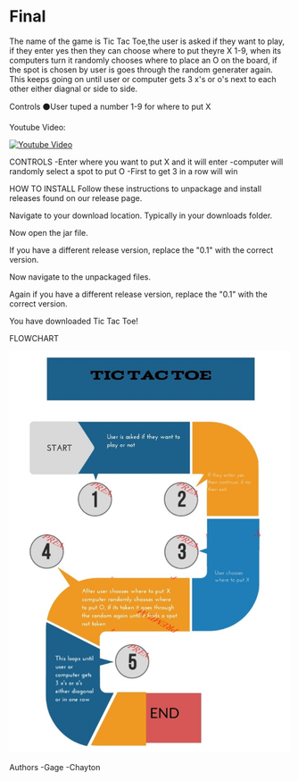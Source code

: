 # Final

The name of the game is Tic Tac Toe,the user is asked if they want to play, if they enter yes then they can choose where to put theyre X 1-9, when its computers turn it randomly chooses where to place an O on the board, if the spot is chosen by user is goes through the random generater again. This keeps going on until user or computer gets 3 x's or o's next to each other either diagnal or side to side. 

  Controls
⚫User tuped a number 1-9 for where to put X

Youtube Video: 

[![Youtube Video](https://img.youtube.com/vi/ujwBho8_qQE/0.jpg)](https://youtu.be/ujwBho8_qQE)




CONTROLS
-Enter where you want to put X and it will enter
-computer will randomly select a spot to put O
-First to get 3 in a row will win





HOW TO INSTALL
Follow these instructions to unpackage and install releases found on our release page.

Navigate to your download location. Typically in your downloads folder.

Now open the jar file.

If you have a different release version, replace the "0.1" with the correct version.

Now navigate to the unpackaged files.

Again if you have a different release version, replace the "0.1" with the correct version.

You have downloaded Tic Tac Toe!





FLOWCHART

<img src="actual flowchart.jpg" >



Authors
-Gage
-Chayton
